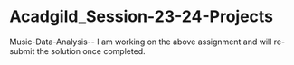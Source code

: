 # Acadgild_Session-23-24-Projects
Music-Data-Analysis--
I am working on the above assignment and will re-submit the solution once completed.
